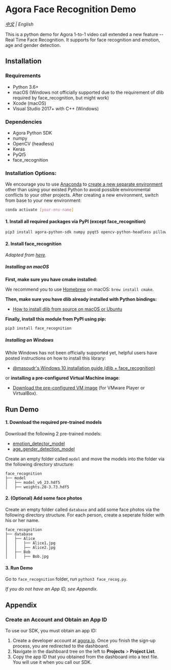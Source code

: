 # Agora Face Recognition Demo

*[中文](Readme.zh.md) | English*

This is a python demo for Agora 1-to-1 video call extended a new feature -- Real Time Face Recognition. It supports for face recognition and emotion, age and gender detection.



## Installation

### Requirements

- Python 3.6+
- macOS (Windows not officially supported due to the requirement of dlib required by face_recognition, but might work)
- Xcode (macOS)
- Visual Studio 2017+ with C++ (Windows)

### Dependencies

- Agora Python SDK
- numpy
- OpenCV (headless)
- Keras
- PyQt5
- face_recognition

### Installation Options:

We encourage you to use [Anaconda](https://www.anaconda.com/) to [create a new separate environment](https://docs.anaconda.com/anaconda/navigator/tutorials/manage-environments/#id3) other than using your existed Python to avoid possible environmental conflicts to your other projects. After creating a new environment, switch from base to your new environment:

```bash
conda activate [your-env-name]
```

#### 1. Install all required packages via PyPI (except face_recognition)

```bash
pip3 install agora-python-sdk numpy pyqt5 opencv-python-headless pillow keras
```

#### 2. Install face_recognition

*Adapted from [here](https://github.com/ageitgey/face_recognition/blob/master/README.md#installation).*

##### Installing on macOS

**First, make sure you have cmake installed:**

We recommend you to use [Homebrew](https://brew.sh/) on macOS: `brew install cmake`.

**Then, make sure you have dlib already installed with Python bindings:**

- [How to install dlib from source on macOS or Ubuntu](https://gist.github.com/ageitgey/629d75c1baac34dfa5ca2a1928a7aeaf)

**Finally, install this module from PyPI using pip:**

```bash
pip3 install face_recognition
```

##### Installing on Windows

While Windows has not been officially supported yet, helpful users have posted instructions on how to install this library:

- [@masoudr's Windows 10 installation guide (dlib + face_recognition)](https://github.com/ageitgey/face_recognition/issues/175#issue-257710508)

or **installing a pre-configured Virtual Machine image**:

- [Download the pre-configured VM image](https://medium.com/@ageitgey/try-deep-learning-in-python-now-with-a-fully-pre-configured-vm-1d97d4c3e9b) (for VMware Player or VirtualBox).

## Run Demo

#### 1. Download the required pre-trained models

Download the following 2 pre-trained models:

- [emotion_detector_model](https://github.com/priya-dwivedi/face_and_emotion_detection/blob/master/emotion_detector_models/model_v6_23.hdf5)
- [age_gender_detection_model](https://github.com/yu4u/age-gender-estimation/releases/download/v0.5/weights.28-3.73.hdf5)

Create an empty folder called `model` and move the models into the folder via the following directory structure:

```
face_recognition
├── model
│   ├── model_v6_23.hdf5
│   ├── weights.28-3.73.hdf5
```

#### 2. (Optional) Add some face photos

Create an empty folder called `database` and add some face photos via the following directory structure. For each person, create a seperate folder with his or her name.

```
face_recognition
├── database
│   ├── Alice
│   │   ├── Alice1.jpg
│   │   ├── Alice2.jpg
│   ├── Bob
│   │   ├── Bob.jpg
```

#### 3. Run Demo

Go to `face_recognition` folder, run `python3 face_recog.py`.

*If you do not have an App ID, see Appendix.*



## Appendix

### Create an Account and Obtain an App ID

To use our SDK, you must obtain an app ID: 

1. Create a developer account at [agora.io](https://dashboard.agora.io/signin/). Once you finish the sign-up process, you are redirected to the dashboard.
2. Navigate in the dashboard tree on the left to **Projects** > **Project List**.
3. Copy the app ID that you obtained from the dashboard into a text file. You will use it when you call our SDK.